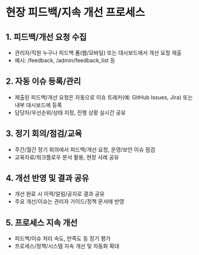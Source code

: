 # 현장 피드백/지속 개선 프로세스

## 1. 피드백/개선 요청 수집
- 관리자/직원 누구나 피드백 폼(웹/모바일) 또는 대시보드에서 개선 요청 제출
- 예시: /feedback, /admin/feedback_list 등

## 2. 자동 이슈 등록/관리
- 제출된 피드백/개선 요청은 자동으로 이슈 트래커(예: GitHub Issues, Jira) 또는 내부 대시보드에 등록
- 담당자/우선순위/상태 지정, 진행 상황 실시간 공유

## 3. 정기 회의/점검/교육
- 주간/월간 정기 회의에서 피드백/개선 요청, 운영/보안 이슈 점검
- 교육자료/워크플로우 문서 활용, 현장 사례 공유

## 4. 개선 반영 및 결과 공유
- 개선 완료 시 이력/알림/공지로 결과 공유
- 주요 개선/이슈는 관리자 가이드/정책 문서에 반영

## 5. 프로세스 지속 개선
- 피드백/이슈 처리 속도, 만족도 등 정기 평가
- 프로세스/정책/시스템 지속 개선 및 자동화 확대 